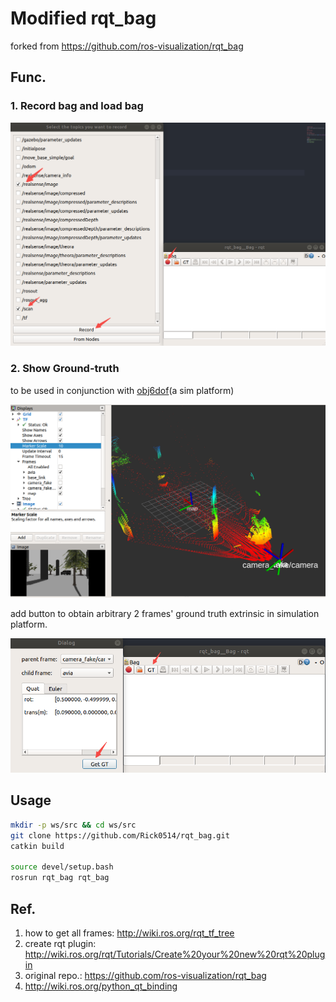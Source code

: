 # Modified rqt_bag

forked from https://github.com/ros-visualization/rqt_bag

## Func.

### 1. Record bag and load bag

![image](./docs/record.png)

### 2. Show Ground-truth

to be used in conjunction with [obj6dof](https://github.com/Rick0514/obj6dof)(a sim platform)

![image](./docs/obj6dof.png)

add button to obtain arbitrary 2 frames' ground truth extrinsic in simulation platform.

![image](./docs/gt.png)


## Usage

```bash
mkdir -p ws/src && cd ws/src
git clone https://github.com/Rick0514/rqt_bag.git
catkin build

source devel/setup.bash
rosrun rqt_bag rqt_bag
```

## Ref.

1. how to get all frames: http://wiki.ros.org/rqt_tf_tree
2. create rqt plugin: http://wiki.ros.org/rqt/Tutorials/Create%20your%20new%20rqt%20plugin
3. original repo.: https://github.com/ros-visualization/rqt_bag
4. http://wiki.ros.org/python_qt_binding